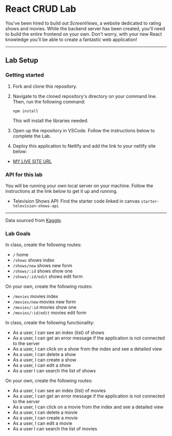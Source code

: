# React CRUD Lab

You've been hired to build out _ScreenViews_, a website dedicated to rating shows and movies. While the backend server has been created, you'll need to build the entire frontend on your own. Don't worry, with your new React knowledge you'll be able to create a fantastic web application!

---

## Lab Setup

### Getting started

1. Fork and clone this repository.

1. Navigate to the cloned repository's directory on your command line. Then, run the following command:

   ```
   npm install
   ```

   This will install the libraries needed.

1. Open up the repository in VSCode. Follow the instructions below to complete the Lab.

1. Deploy this application to Netlify and add the link to your netlify site below:

- [MY LIVE SITE URL](https://boisterous-monstera-f6a2d8.netlify.app/)

### API for this lab

You will be running your own local server on your machine. Follow the instructions at the link below to get it up and running.

- Television Shows API: Find the starter code linked in canvas `starter-television-shows-api`

---

Data sourced from [Kaggle](https://www.kaggle.com/shivamb/hulu-movies-and-tv-shows).

### Lab Goals

In class, create the following routes:

- `/` home
- `/shows` shows index
- `/shows/new` shows new form
- `/shows/:id` shows show one
- `/shows/:id/edit` shows edit form

On your own, create the following routes:

- `/movies` movies index
- `/movies/new` movies new form
- `/movies/:id` movies show one
- `/movies/:id/edit` movies edit form

In class, create the following functionality:

- As a user, I can see an index (list) of shows
- As a user, I can get an error message if the application is not connected to the server
- As a user, I can click on a show from the index and see a detailed view
- As a user, I can delete a show
- As a user, I can create a show
- As a user, I can edit a show
- As a user I can search the list of shows

On your own, create the following routes:

- As a user, I can see an index (list) of movies
- As a user, I can get an error message if the application is not connected to the server
- As a user, I can click on a movie from the index and see a detailed view
- As a user, I can delete a movie
- As a user, I can create a movie
- As a user, I can edit a movie
- As a user I can search the list of movies
